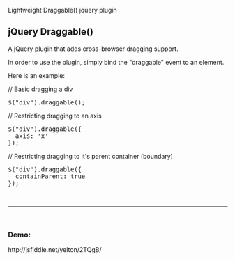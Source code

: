 Lightweight Draggable() jquery plugin

<h2>jQuery Draggable()</h2>
A jQuery plugin that adds cross-browser dragging support.

In order to use the plugin, simply bind the "draggable" event to an element. 

Here is an example:

// Basic dragging a div
<pre>
$("div").draggable();
</pre>



// Restricting dragging to an axis
<pre>
$("div").draggable({
  axis: 'x'
});
</pre>



// Restricting dragging to it's parent container (boundary)
<pre>
$("div").draggable({
  containParent: true
});
</pre>

<br>
<hr/>
<br>

<h3>Demo:</h3>
http://jsfiddle.net/yelton/2TQgB/
